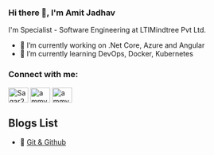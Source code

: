 ### Hi there 👋, I'm Amit Jadhav

I'm Specialist - Software Engineering at LTIMindtree Pvt Ltd.

- 🔭 I’m currently working on .Net Core, Azure and Angular
- 🌱 I’m currently learning DevOps, Docker, Kubernetes

<!--
**ammy4162/ammy4162** is a ✨ _special_ ✨ repository because its `README.md` (this file) appears on your GitHub profile.

Here are some ideas to get you started:

- 🔭 I’m currently working on .Net Core, Azure and Angular
- 🌱 I’m currently learning DevOps, Docker, Kubernetes
- 👯 I’m looking to collaborate on ...
- 🤔 I’m looking for help with ...
- 💬 Ask me about ...
- 📫 How to reach me: ...
- 😄 Pronouns: ...
- ⚡ Fun fact: ...
-->

<h3 align="left">Connect with me:</h3>
<p align="left">
<a href="https://www.linkedin.com/in/amit-jadhav-b48a35148/" target="blank"><img align="center" src="https://raw.githubusercontent.com/rahuldkjain/github-profile-readme-generator/master/src/images/icons/Social/linked-in-alt.svg" alt="Sagar2366" height="30" width="40" /></a> <a href="https://www.instagram.com/amitsjadhav1110/" target="blank"><img align="center" src="https://raw.githubusercontent.com/rahuldkjain/github-profile-readme-generator/master/src/images/icons/Social/instagram.svg" alt="ammy4162" height="30" width="40" /></a> <a href="https://twitter.com/AmitRaj4162" target="blank"><img align="center" src="https://raw.githubusercontent.com/rahuldkjain/github-profile-readme-generator/master/src/images/icons/Social/twitter.svg" alt="ammy4162" height="30" width="40" /></a>

## Blogs List
<!-- BLOGPOSTS:START -->
 - 🚀 [Git &amp; Github](https://amit4162.hashnode.dev/git-and-github)<!-- BLOGPOSTS:END -->
